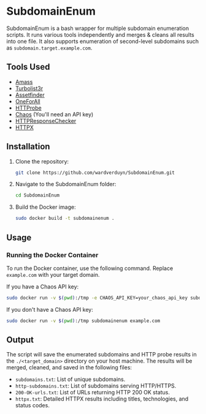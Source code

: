 # SubdomainEnum

SubdomainEnum is a bash wrapper for multiple subdomain enumeration scripts. It runs various tools independently and merges & cleans all results into one file. It also supports enumeration of second-level subdomains such as `subdomain.target.example.com`.

## Tools Used

- [Amass](https://github.com/OWASP/Amass)
- [Turbolist3r](https://github.com/fleetcaptain/Turbolist3r)
- [Assetfinder](https://github.com/tomnomnom/assetfinder)
- [OneForAll](https://github.com/shmilylty/OneForAll)
- [HTTProbe](https://github.com/tomnomnom/httprobe)
- [Chaos](https://github.com/projectdiscovery/chaos-client) (You'll need an API key)
- [HTTPResponseChecker](https://github.com/bluecanarybe/ResponseChecker)
- [HTTPX](https://github.com/projectdiscovery/httpx)

## Installation

1. Clone the repository:
    ```sh
    git clone https://github.com/wardverduyn/SubdomainEnum.git
    ```

2. Navigate to the SubdomainEnum folder:
    ```sh
    cd SubdomainEnum
    ```

3. Build the Docker image:
    ```sh
    sudo docker build -t subdomainenum .
    ```

## Usage

### Running the Docker Container

To run the Docker container, use the following command. Replace `example.com` with your target domain.

If you have a Chaos API key:
```sh
sudo docker run -v $(pwd):/tmp -e CHAOS_API_KEY=your_chaos_api_key subdomainenum example.com
```

If you don't have a Chaos API key:
```sh
sudo docker run -v $(pwd):/tmp subdomainenum example.com
```

## Output
The script will save the enumerated subdomains and HTTP probe results in the `./<target_domain>` directory on your host machine. The results will be merged, cleaned, and saved in the following files:

- `subdomains.txt`: List of unique subdomains.
- `http-subdomains.txt`: List of subdomains serving HTTP/HTTPS.
- `200-OK-urls.txt`: List of URLs returning HTTP 200 OK status.
- `httpx.txt`: Detailed HTTPX results including titles, technologies, and status codes.